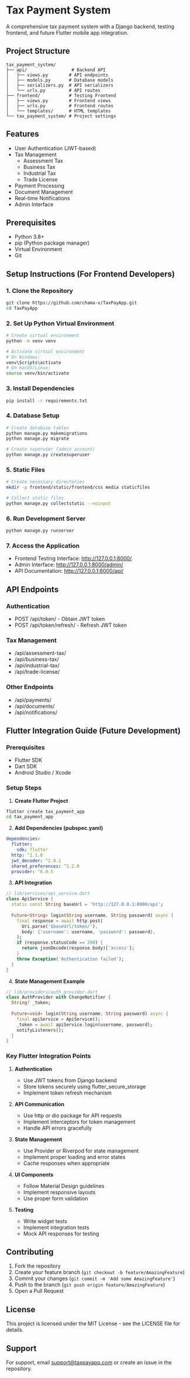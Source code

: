 # Tax Payment System

A comprehensive tax payment system with a Django backend, testing frontend, and future Flutter mobile app integration.

## Project Structure

```
tax_payment_system/
├── api/                 # Backend API
│   ├── views.py        # API endpoints
│   ├── models.py       # Database models
│   ├── serializers.py  # API serializers
│   └── urls.py         # API routes
├── frontend/           # Testing Frontend
│   ├── views.py        # Frontend views
│   ├── urls.py         # Frontend routes
│   └── templates/      # HTML templates
└── tax_payment_system/ # Project settings
```

## Features

- User Authentication (JWT-based)
- Tax Management
  - Assessment Tax
  - Business Tax
  - Industrial Tax
  - Trade License
- Payment Processing
- Document Management
- Real-time Notifications
- Admin Interface

## Prerequisites

- Python 3.8+
- pip (Python package manager)
- Virtual Environment
- Git

## Setup Instructions (For Frontend Developers)

### 1. Clone the Repository
```bash
git clone https://github.com/chama-x/TaxPayApp.git
cd TaxPayApp
```

### 2. Set Up Python Virtual Environment
```bash
# Create virtual environment
python -m venv venv

# Activate virtual environment
# On Windows:
venv\Scripts\activate
# On macOS/Linux:
source venv/bin/activate
```

### 3. Install Dependencies
```bash
pip install -r requirements.txt
```

### 4. Database Setup
```bash
# Create database tables
python manage.py makemigrations
python manage.py migrate

# Create superuser (admin account)
python manage.py createsuperuser
```

### 5. Static Files
```bash
# Create necessary directories
mkdir -p frontend/static/frontend/css media staticfiles

# Collect static files
python manage.py collectstatic --noinput
```

### 6. Run Development Server
```bash
python manage.py runserver
```

### 7. Access the Application
- Frontend Testing Interface: http://127.0.0.1:8000/
- Admin Interface: http://127.0.0.1:8000/admin/
- API Documentation: http://127.0.0.1:8000/api/

## API Endpoints

### Authentication
- POST /api/token/ - Obtain JWT token
- POST /api/token/refresh/ - Refresh JWT token

### Tax Management
- /api/assessment-tax/
- /api/business-tax/
- /api/industrial-tax/
- /api/trade-license/

### Other Endpoints
- /api/payments/
- /api/documents/
- /api/notifications/

## Flutter Integration Guide (Future Development)

### Prerequisites
- Flutter SDK
- Dart SDK
- Android Studio / Xcode

### Setup Steps

1. **Create Flutter Project**
```bash
flutter create tax_payment_app
cd tax_payment_app
```

2. **Add Dependencies (pubspec.yaml)**
```yaml
dependencies:
  flutter:
    sdk: flutter
  http: ^1.1.0
  jwt_decoder: ^2.0.1
  shared_preferences: ^2.2.0
  provider: ^6.0.5
```

3. **API Integration**
```dart
// lib/services/api_service.dart
class ApiService {
  static const String baseUrl = 'http://127.0.0.1:8000/api';
  
  Future<String> login(String username, String password) async {
    final response = await http.post(
      Uri.parse('$baseUrl/token/'),
      body: {'username': username, 'password': password},
    );
    if (response.statusCode == 200) {
      return jsonDecode(response.body)['access'];
    }
    throw Exception('Authentication failed');
  }
}
```

4. **State Management Example**
```dart
// lib/providers/auth_provider.dart
class AuthProvider with ChangeNotifier {
  String? _token;
  
  Future<void> login(String username, String password) async {
    final apiService = ApiService();
    _token = await apiService.login(username, password);
    notifyListeners();
  }
}
```

### Key Flutter Integration Points

1. **Authentication**
   - Use JWT tokens from Django backend
   - Store tokens securely using flutter_secure_storage
   - Implement token refresh mechanism

2. **API Communication**
   - Use http or dio package for API requests
   - Implement interceptors for token management
   - Handle API errors gracefully

3. **State Management**
   - Use Provider or Riverpod for state management
   - Implement proper loading and error states
   - Cache responses when appropriate

4. **UI Components**
   - Follow Material Design guidelines
   - Implement responsive layouts
   - Use proper form validation

5. **Testing**
   - Write widget tests
   - Implement integration tests
   - Mock API responses for testing

## Contributing

1. Fork the repository
2. Create your feature branch (`git checkout -b feature/AmazingFeature`)
3. Commit your changes (`git commit -m 'Add some AmazingFeature'`)
4. Push to the branch (`git push origin feature/AmazingFeature`)
5. Open a Pull Request

## License

This project is licensed under the MIT License - see the LICENSE file for details.

## Support

For support, email support@taxpayapp.com or create an issue in the repository. 